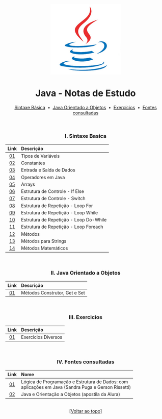 <div align="center">
<img src="./files/assets/java.png">
<h1>Java - Notas de Estudo</h1>

[Sintaxe Básica](https://github.com/michelelozada/Java-Study-Notes/new/main#i-sintaxe-basica) &nbsp;•&nbsp; 
[Java Orientado a Objetos](https://github.com/michelelozada/Java-Study-Notes/new/main#ii-java-orientado-a-objetos) &nbsp;•&nbsp; 
[Exercícios](https://github.com/michelelozada/Java-Study-Notes/new/main#iii-exercicios) &nbsp;•&nbsp;
[Fontes consultadas](https://github.com/michelelozada/Java-Study-Notes/new/main#iv-fontes-consultadas)

&nbsp; 
### I. Sintaxe Basica
| Link  | Descrição |
| :---: | :---		 |
| [01](https://github.com/michelelozada/Java-Study-Notes/blob/main/files/java-basico/A01-Tipos-de-variaveis.md)| Tipos de Variáveis |
| [02](https://github.com/michelelozada/Java-Study-Notes/blob/main/files/java-basico/A02-Constantes.md)| Constantes |
| [03](https://github.com/michelelozada/Java-Study-Notes/blob/main/files/java-basico/A03-Entrada-saida-dados.md)| Entrada e Saída de Dados |
| [04](https://github.com/michelelozada/Java-Study-Notes/blob/main/files/java-basico/A04-Operadores-em-Java.md)| Operadores em Java |
| [05](https://github.com/michelelozada/Java-Study-Notes/blob/main/files/java-basico/A05-Arrays.md)| Arrays |
| [06](https://github.com/michelelozada/Java-Study-Notes/blob/main/files/java-basico/A06-Estrutura-if-else.md)| Estrutura de Controle - If Else |
| [07](https://github.com/michelelozada/Java-Study-Notes/blob/main/files/java-basico/A07-Estrutura-switch.md)| Estrutura de Controle - Switch |
| [08](https://github.com/michelelozada/Java-Study-Notes/blob/main/files/java-basico/A08-Estrutura-for.md)| Estrutura de Repetição - Loop For |
| [09](https://github.com/michelelozada/Java-Study-Notes/blob/main/files/java-basico/A09-Estrutura-while.md)| Estrutura de Repetição - Loop While |
| [10](https://github.com/michelelozada/Java-Study-Notes/blob/main/files/java-basico/A10-Estrutura-do-while.md)| Estrutura de Repetição - Loop Do-While |
| [11](https://github.com/michelelozada/Java-Study-Notes/blob/main/files/java-basico/A11-Estrutura-foreach.md)| Estrutura de Repetição - Loop Foreach |
| [12](https://github.com/michelelozada/Java-Study-Notes/blob/main/files/java-basico/A12-Metodos.md)| Métodos |
| [13](https://github.com/michelelozada/Java-Study-Notes/blob/main/files/java-basico/A13-Metodos-string.md)| Métodos para Strings |
| [14](https://github.com/michelelozada/Java-Study-Notes/blob/main/files/java-basico/A14-Metodos-matematicos.md)| Métodos Matemáticos |

&nbsp;    
### II. Java Orientado a Objetos
| Link  | Descrição |
| :---: | :---		 |
| [01](https://github.com/michelelozada/Java-Study-Notes/blob/main/files/java-OO/B1-Metodo-construtor.md)| Métodos Construtor, Get e Set  |

&nbsp;    
### III. Exercicios
| Link  | Descrição |
| :---: | :---		 |
| [01](https://github.com/michelelozada/Java-Studt-Notes/blob/main/files/exercicios/C01-Exercicios.md)| Exercícios Diversos |

&nbsp;    
### IV. Fontes consultadas
| Link   | Nome |
| :---:  | :---	|
| [01](https://www.bvirtual.com.br/NossoAcervo/Publicacao/447)    | Lógica de Programação e Estrutura de Dados: com<br> aplicações em Java (Sandra Puga e Gerson Rissetti)
| [02](https://www.alura.com.br/apostila-java-orientacao-objetos) | Java e Orientação a Objetos (apostila da Alura) 

&nbsp;    
[[Voltar ao topo]](https://github.com/michelelozada2/dio-primeiro-repositorio/new/main#java---notas-de-estudo)
</div>   